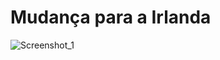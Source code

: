 # Mudança para a Irlanda
![Screenshot_1](https://user-images.githubusercontent.com/61061322/232867343-2010bc6d-ae67-4bfd-a7ec-7d3a07498684.png)

